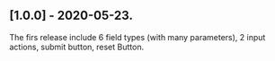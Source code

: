 ## [1.0.0] - 2020-05-23.

The firs release include 6 field types (with many parameters), 2 input actions, submit button, reset Button.
